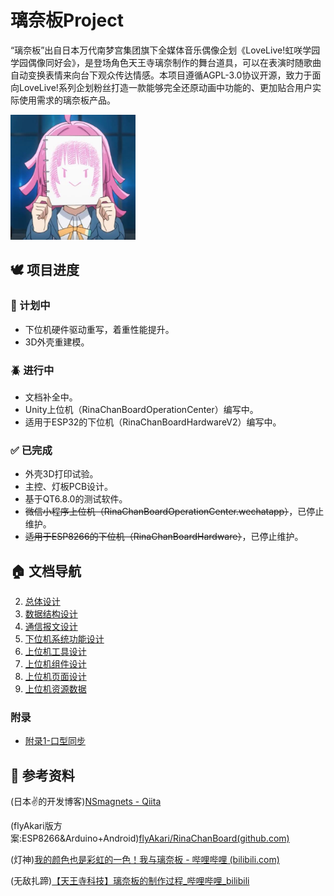 # 璃奈板Project
“璃奈板”出自日本万代南梦宫集团旗下全媒体音乐偶像企划《LoveLive!虹咲学园学园偶像同好会》，是登场角色天王寺璃奈制作的舞台道具，可以在表演时随歌曲自动变换表情来向台下观众传达情感。本项目遵循AGPL-3.0协议开源，致力于面向LoveLive!系列企划粉丝打造一款能够完全还原动画中功能的、更加贴合用户实际使用需求的璃奈板产品。

<img src="./Documents/Assets/1.jpg" width="200px" />

## 🕊️ 项目进度

### 📝 计划中

- 下位机硬件驱动重写，着重性能提升。
- 3D外壳重建模。

### 🪲 进行中

- 文档补全中。
- Unity上位机（RinaChanBoardOperationCenter）编写中。
- 适用于ESP32的下位机（RinaChanBoardHardwareV2）编写中。


### ✅ 已完成

- 外壳3D打印试验。
- 主控、灯板PCB设计。
- 基于QT6.8.0的测试软件。
- ~~微信小程序上位机（RinaChanBoardOperationCenter.wechatapp）~~，已停止维护。
- ~~适用于ESP8266的下位机（RinaChanBoardHardware）~~，已停止维护。

## 🏠 文档导航

2. [总体设计](./Documents/2.总体设计.md)
3. [数据结构设计](./Documents/3.数据结构设计.md)
4. [通信报文设计](./Documents/4.通信报文设计.md)
5. [下位机系统功能设计](./Documents/5.下位机系统功能设计.md)
6. [上位机工具设计](./Documents/6.上位机工具设计.md)
7. [上位机组件设计](./Documents/7.上位机组件设计.md)
8. [上位机页面设计](./Documents/8.上位机页面设计.md)
9. [上位机资源数据](./Documents/9.上位机资源数据.md)

### 附录

- [附录1-口型同步](./Documents/附录1-口型同步.md)


## 📓 参考资料

(日本✌的开发博客)[NSmagnets - Qiita](https://qiita.com/NSmagnets)

(flyAkari版方案:ESP8266&Arduino+Android)[flyAkari/RinaChanBoard(github.com)](https://github.com/flyAkari/RinaChanBoard/tree/main)

(灯神)[我的颜色也是彩虹的一色！我与璃奈板 - 哔哩哔哩 (bilibili.com)](https://www.bilibili.com/read/cv9616845/)

(无敌扎蹄)[【天王寺科技】璃奈板的制作过程_哔哩哔哩_bilibili](https://www.bilibili.com/video/BV12b4y1t746/)